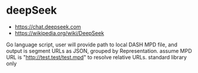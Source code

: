 # deepSeek

- https://chat.deepseek.com
- https://wikipedia.org/wiki/DeepSeek

Go language script, user will provide path to local DASH MPD file, and output
is segment URLs as JSON, grouped by Representation. assume MPD URL is
"http://test.test/test.mpd" to resolve relative URLs. standard library only
